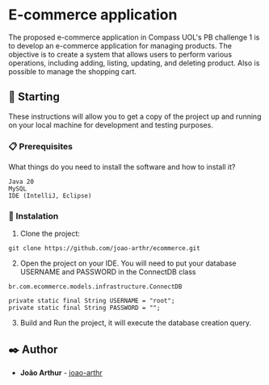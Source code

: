 # E-commerce application

The proposed e-commerce application in Compass UOL's PB challenge 1 is to develop an e-commerce application for managing products. The objective is to create a system that allows users to perform various operations, including adding, listing, updating, and deleting product. Also is possible to manage the shopping cart.

## 🚀 Starting


These instructions will allow you to get a copy of the project up and running on your local machine for development and testing purposes.

### 📋  Prerequisites
What things do you need to install the software and how to install it?
```
Java 20
MySQL
IDE (IntelliJ, Eclipse)
```

### 🔧 Instalation

1. Clone the project:

```
git clone https://github.com/joao-arthr/ecommerce.git
```

2. Open the project on your IDE. You will need to put your database USERNAME and PASSWORD in the ConnectDB class
```
br.com.ecommerce.models.infrastructure.ConnectDB

private static final String USERNAME = "root";
private static final String PASSWORD = "";
```
3. Build and Run the project, it will execute the database creation query.

## ✒️ Author


* **João Arthur** - [joao-arthr](https://github.com/joao-arthr)



